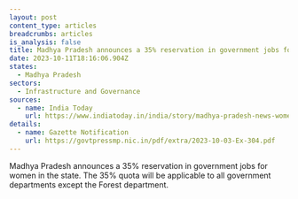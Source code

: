 ```yaml
---
layout: post
content_type: articles
breadcrumbs: articles
is_analysis: false
title: Madhya Pradesh announces a 35% reservation in government jobs for women
date: 2023-10-11T18:16:06.904Z
states:
  - Madhya Pradesh
sectors:
  - Infrastructure and Governance
sources:
  - name: India Today
    url: https://www.indiatoday.in/india/story/madhya-pradesh-news-women-reservation-in-government-jobs-2444691-2023-10-05
details:
  - name: Gazette Notification
    url: https://govtpressmp.nic.in/pdf/extra/2023-10-03-Ex-304.pdf
---
```

Madhya Pradesh announces a 35% reservation in government jobs for women in the state. The 35% quota will be applicable to all government departments except the Forest department.